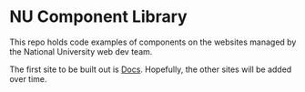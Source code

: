 # NU Component Library

This repo holds code examples of components on the websites managed by the National University web dev team.

The first site to be built out is [Docs](https://nationaluniversitysystem.github.io/www/). Hopefully, the other sites will be added over time.
